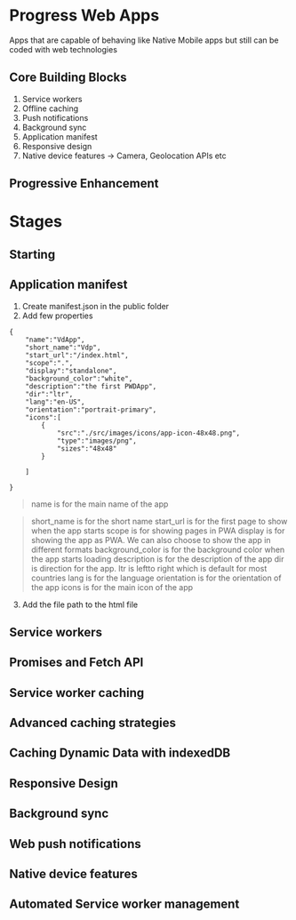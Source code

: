 # Progress Web Apps

Apps that are capable of behaving like Native Mobile apps but still can be coded with web technologies

## Core Building Blocks

1. Service workers
2. Offline caching
3. Push notifications
4. Background sync
5. Application manifest
6. Responsive design
7. Native device features -> Camera, Geolocation APIs etc

## Progressive Enhancement

# Stages

## Starting



## Application manifest

1. Create manifest.json in the public folder
2. Add few properties

```
{
    "name":"VdApp",
    "short_name":"Vdp",
    "start_url":"/index.html",
    "scope":".",
    "display":"standalone",
    "background_color":"white",
    "description":"the first PWDApp",
    "dir":"ltr",
    "lang":"en-US",
    "orientation":"portrait-primary",
    "icons":[
        {
            "src":"./src/images/icons/app-icon-48x48.png",
            "type":"images/png",
            "sizes":"48x48"
        }

    ]

}

```
> name is for the main name of the app

> short_name is for the short name
> start_url is for the first page to show when the app starts
> scope is for showing pages in PWA
> display is for showing the app as PWA. We can also choose to show the app in different formats
> background_color is for the background color when the app starts loading
> description is for the description of the app
> dir is direction for the app. ltr is leftto right which is default for most countries
> lang is for the language
> orientation is for the orientation of the app
> icons is for the main icon of the app

3. Add the file path to the html file

## Service workers

## Promises and Fetch API

## Service worker caching

## Advanced caching strategies

## Caching Dynamic Data with indexedDB

## Responsive Design

## Background sync

## Web push notifications

## Native device features

## Automated Service worker management
